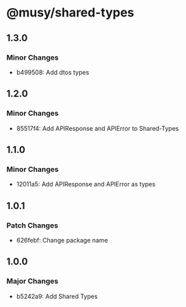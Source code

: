 # @musy/shared-types

## 1.3.0

### Minor Changes

- b499508: Add dtos types

## 1.2.0

### Minor Changes

- 85517f4: Add APIResponse and APIError to Shared-Types

## 1.1.0

### Minor Changes

- 12011a5: Add APIResponse and APIError as types

## 1.0.1

### Patch Changes

- 626febf: Change package name

## 1.0.0

### Major Changes

- b5242a9: Add Shared Types
